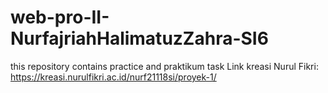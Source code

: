 # web-pro-II-NurfajriahHalimatuzZahra-SI6
this repository contains practice and praktikum task
Link kreasi Nurul Fikri:
https://kreasi.nurulfikri.ac.id/nurf21118si/proyek-1/
